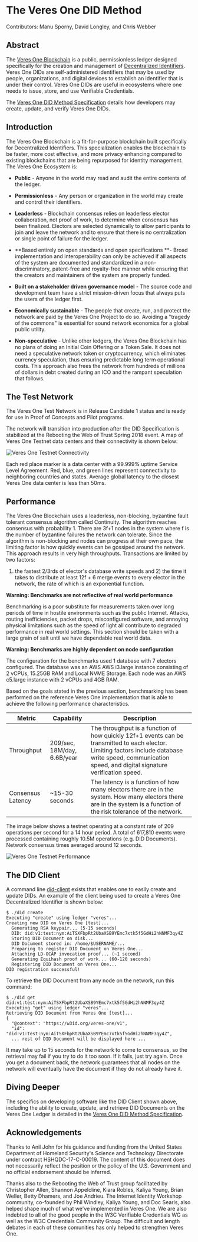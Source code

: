 # The Veres One DID Method

Contributors: Manu Sporny, David Longley, and Chris Webber

## Abstract

The [Veres One Blockchain](https://veres.one/) is a public,
permissionless ledger designed specifically for the creation and management
of [Decentralized Identifiers](https://w3c-ccg.github.io/did-spec/).
Veres One DIDs are self-administered identifiers that may be used by
people, organizations, and digital devices to establish an identifier
that is under their control. Veres One DIDs are useful in ecosystems
where one needs to issue, store, and use Verifiable Credentials.

The [Veres One DID Method Specification](https://w3c-ccg.github.io/didm-veres-one/)
details how developers may create, update, and verify Veres One DIDs.

## Introduction

The Veres One Blockchain is a fit-for-purpose blockchain built
specifically for Decentralized Identifiers. This specialization enables
the blockchain to be faster, more cost effective, and more privacy
enhancing compared to existing blockchains that are being repurposed for
identity management. The Veres One Ecosystem is:

* **Public** - Anyone in the world may read and audit the entire contents
of the ledger.

* **Permissionless** - Any person or organization in the world may create
and control their identifiers.

* **Leaderless** - Blockchain consensus relies on leaderless elector
collaboration, not proof of work, to determine when consensus has been
finalized. Electors are selected dynamically to allow participants to join
and leave the network and to ensure that there is no centralization or
single point of failure for the ledger.

* **Based entirely on open standards and open specifications **- Broad
implementation and interoperability can only be achieved if all aspects of
the system are documented and standardized in a non-discriminatory,
patent-free and royalty-free manner while ensuring that the creators and
maintainers of the system are properly funded.

* **Built on a stakeholder driven governance model** - The source code and
development team have a strict mission-driven focus that always puts the
users of the ledger first.

* **Economically sustainable** - The people that create, run, and protect
the network are paid by the Veres One Project to do so. Avoiding a
"tragedy of the commons" is essential for sound network economics for a
global public utility.

* **Non-speculative** - Unlike other ledgers, the Veres One Blockchain
has no plans of doing an Initial Coin Offering or a Token Sale.
It does not need a speculative network token or cryptocurrency, which
eliminates currency speculation, thus ensuring predictable long term
operational costs. This approach also frees the network from hundreds of
millions of dollars in debt created during an ICO and the rampant speculation
that follows.

##  The Test Network

The Veres One Test Network is in Release Candidate 1 status and is ready for
use in Proof of Concepts and Pilot programs.

The network will transition into production after the DID Specification is
stabilized at the Rebooting the Web of Trust Spring 2018 event. A map of
Veres One Testnet data centers and their connectivity is shown below:

![Veres One Testnet Connectivity](media/veres-one-testnet.png "Veres One Testnet")

Each red place marker is a data center with a 99.999% uptime Service Level
Agreement. Red, blue, and green lines represent connectivity to neighboring
countries and states. Average global latency to the closest Veres One
data center is less than 50ms.

##  Performance

The Veres One Blockchain uses a leaderless, non-blocking, byzantine fault
tolerant consensus algorithm called Continuity. The algorithm reaches
consensus with probability 1. There are 3f+1 nodes in
the system where f is the number of byzantine failures the network can
tolerate. Since the algorithm
is non-blocking and nodes can progress at their own pace, the limiting factor
is how quickly events can be gossiped around the network. This approach
results in very high throughputs. Transactions are limited by two factors:
1) the fastest 2/3rds of elector's database write speeds and 2) the time
it takes to distribute at least 12f + 6 merge events to every elector in the
network, the rate of which is an exponential function.

**Warning: Benchmarks are not reflective of real world performance**

Benchmarking is a poor substitute for measurements taken over long periods
of time in hostile environments such as the public Internet. Attacks, routing
inefficiencies, packet drops, misconfigured software, and annoying physical
limitations such as the speed of light all contribute to degraded
performance in real world settings. This section should be taken with a
large grain of salt until we have dependable real world data.

**Warning: Benchmarks are highly dependent on node configuration**

The configuration for the benchmarks used 1 database with 7 electors
configured. The database was an AWS AWS i3.large instance consisting of
2 vCPUs, 15.25GB RAM and Local NVME Storage. Each node was an AWS c5.large
instance with 2 vCPUs and 4GB RAM.

Based on the goals stated in the previous section, benchmarking has been
performed on the reference Veres One implementation that is able to achieve
the following performance characteristics.

<table class="simple">
<thead>
  <tr>
  <th>Metric</th>
  <th>Capability</th>
  <th>Description</th>
  </tr>
</thead>

<tbody>
  <tr>
  <td>
Throughput
  </td>
  <td>
209/sec, 18M/day, 6.6B/year
  </td>
  <td>
The throughput is a function of how quickly 12f+1 events can be transmitted to
each elector. Limiting factors include database write speed,
communication speed, and digital signature verification speed.
  </td>
</tr>

<tr>
  <td>
Consensus Latency
    </td>
    <td>
~15-30 seconds
    </td>
    <td>
The latency is a function of how many electors there are in the system. How
many electors there are in the system is a function of the risk tolerance of
the network.
      </td>
    </tr>
  </tbody>
</table>

The image below shows a testnet operating at a constant rate of 209 operations
per second for a 14 hour period. A total of 617,810 events were processed
containing roughly 10.5M operations (e.g. DID Documents). Network consensus
times averaged around 12 seconds.

![Veres One Testnet Performance](media/veres-one-performance.png "Veres One Testnet Performance")

## The DID Client

A command line [did-client](https://github.com/digitalbazaar/did-client)
exists that enables one to easily create and update DIDs. An example of
the client being used to create a Veres One Decentralized Identifier is
shown below:

```
$ ./did create
Executing "create" using ledger "veres"...
Creating new DID on Veres One [test]...
  Generating RSA keypair... (5-15 seconds)
  DID: did:v1:test:nym:AiTSXFbpRt2UbaXSB9YEmc7xtk5f5GdHi2hNNMF3qy4Z
  Storing DID Document on disk...
  DID Document stored in: /home/$USERNAME/...
  Preparing to register DID Document on Veres One...
  Attaching LD-OCAP invocation proof... (~1 second)
  Generating Equihash proof of work... (60-120 seconds)
  Registering DID Document on Veres One...
DID registration successful!
```

To retrieve the DID Document from any node on the network, run this command:


```
$ ./did get did:v1:test:nym:AiTSXFbpRt2UbaXSB9YEmc7xtk5f5GdHi2hNNMF3qy4Z
Executing "get" using ledger "veres"...
Retrieving DID Document from Veres One [test]...
{
  "@context": "https://w3id.org/veres-one/v1",
  "id": "did:v1:test:nym:AiTSXFbpRt2UbaXSB9YEmc7xtk5f5GdHi2hNNMF3qy4Z",
  ... rest of DID Document will be displayed here ...
```

It may take up to 15 seconds for the network to come to consensus, so the
retrieval may fail if you try to do it too soon. If it fails, just try again.
Once you get a document back, the network guarantees that all nodes on the
network will eventually have the document if they do not already have it.

## Diving Deeper

The specifics on developing software like the DID Client shown above,
including the ability to create, update, and retrieve DID Documents on the
Veres One Ledger is detailed in the
[Veres One DID Method Specification](https://w3c-ccg.github.io/didm-veres-one/).

## Acknowledgements

Thanks to Anil John for his guidance and funding from the United States
Department of Homeland Security's Science and Technology Directorate under
contract HSHQDC-17-C-00019. The content of this document does not necessarily
reflect the position or the policy of the U.S. Government and no official
endorsement should be inferred.

Thanks also to the Rebooting the Web of Trust group facilitated by
Christopher Allen, Shannon Appelcline, Kiara Robles, Kaliya Young,
Brian Weller, Betty Dhamers, and Joe Andrieu. The Internet Identity
Workshop community, co-founded by Phil Windley, Kaliya Young, and
Doc Searls, also helped shape much of what we've implemented in Veres One.
We are also indebted to all of the good people in the W3C Verifiable
Credentials WG as well as the W3C Credentials Community Group. The
difficult and length debates in each of these comunities has only helped
to strengthen Veres One.
